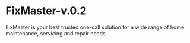 # FixMaster-v.0.2
FixMaster is your best trusted one-call solution for a wide range of home maintenance, servicing and repair needs.
